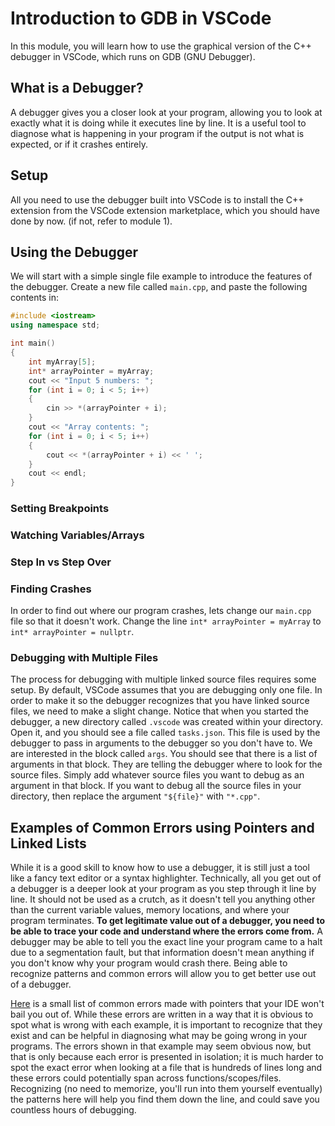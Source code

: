 # Introduction to GDB in VSCode

In this module, you will learn how to use the graphical version of the C++ debugger in VSCode, which runs on GDB (GNU Debugger).

## What is a Debugger?

A debugger gives you a closer look at your program, allowing you to look at exactly what it is doing while it executes line by line. It is a useful tool to diagnose what is happening in your program if the output is not what is expected, or if it crashes entirely.

## Setup

All you need to use the debugger built into VSCode is to install the C++ extension from the VSCode extension marketplace, which you should have done by now. (if not, refer to module 1).

## Using the Debugger

We will start with a simple single file example to introduce the features of the debugger. Create a new file called `main.cpp`, and paste the following contents in:

```cpp
#include <iostream>
using namespace std;

int main()
{
    int myArray[5];
    int* arrayPointer = myArray;
    cout << "Input 5 numbers: ";
    for (int i = 0; i < 5; i++)
    {
        cin >> *(arrayPointer + i);
    }
    cout << "Array contents: ";
    for (int i = 0; i < 5; i++)
    {
        cout << *(arrayPointer + i) << ' ';
    }
    cout << endl;
}
```

### Setting Breakpoints

### Watching Variables/Arrays

### Step In vs Step Over

### Finding Crashes

In order to find out where our program crashes, lets change our `main.cpp` file so that it doesn't work. Change the line `int* arrayPointer = myArray` to `int* arrayPointer = nullptr`.

### Debugging with Multiple Files

The process for debugging with multiple linked source files requires some setup. By default, VSCode assumes that you are debugging only one file. In order to make it so the debugger recognizes that you have linked source files, we need to make a slight change. Notice that when you started the debugger, a new directory called `.vscode` was created within your directory. Open it, and you should see a file called `tasks.json`. This file is used by the debugger to pass in arguments to the debugger so you don't have to. We are interested in the block called `args`. You should see that there is a list of arguments in that block. They are telling the debugger where to look for the source files. Simply add whatever source files you want to debug as an argument in that block. If you want to debug all the source files in your directory, then replace the argument `"${file}"` with `"*.cpp"`.

## Examples of Common Errors using Pointers and Linked Lists

While it is a good skill to know how to use a debugger, it is still just a tool like a fancy text editor or a syntax highlighter. Technically, all you get out of a debugger is a deeper look at your program as you step through it line by line. It should not be used as a crutch, as it doesn't tell you anything other than the current variable values, memory locations, and where your program terminates. **To get legitimate value out of a debugger, you need to be able to trace your code and understand where the errors come from.** A debugger may be able to tell you the exact line your program came to a halt due to a segmentation fault, but that information doesn't mean anything if you don't know why your program would crash there. Being able to recognize patterns and common errors will allow you to get better use out of a debugger.

[Here](./main.cpp) is a small list of common errors made with pointers that your IDE won't bail you out of. While these errors are written in a way that it is obvious to spot what is wrong with each example, it is important to recognize that they exist and can be helpful in diagnosing what may be going wrong in your programs. The errors shown in that example may seem obvious now, but that is only because each error is presented in isolation; it is much harder to spot the exact error when looking at a file that is hundreds of lines long and these errors could potentially span across functions/scopes/files. Recognizing (no need to memorize, you'll run into them yourself eventually) the patterns here will help you find them down the line, and could save you countless hours of debugging.
